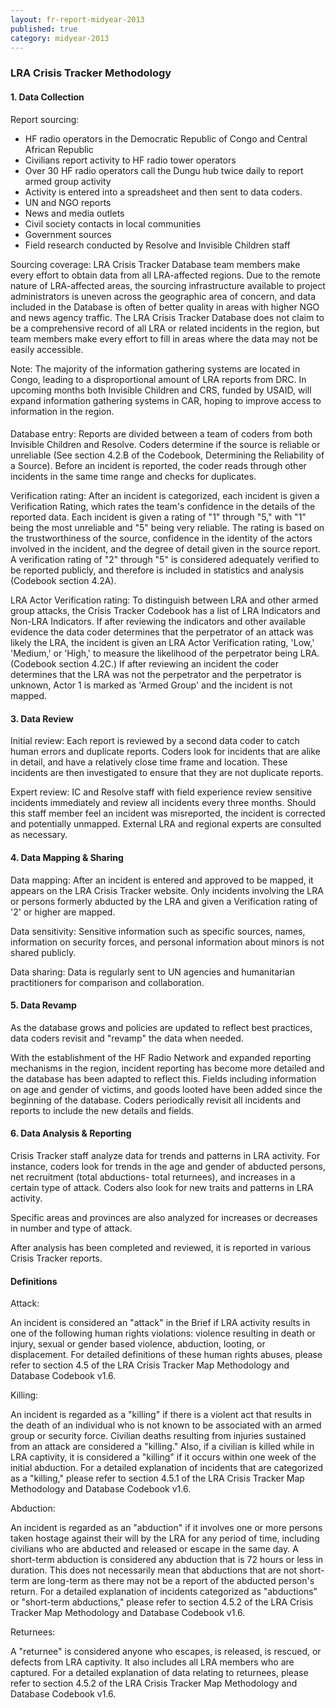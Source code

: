 ```yaml
---
layout: fr-report-midyear-2013
published: true
category: midyear-2013
---
```



<div class="page-container">
  <h3 class="page-title">LRA Crisis Tracker Methodology</h3>
  <h4 class="section-title">1. Data Collection</h4>
  <p>Report sourcing:</p>
  <ul>
    <li>HF radio operators in the Democratic Republic of Congo and Central African Republic</li>
    <li>Civilians report activity to HF radio tower operators</li>
    <li>Over 30 HF radio operators call the Dungu hub twice daily to report armed group activity</li>
    <li>Activity is entered into a spreadsheet and then sent to data coders.</li>
    <li>UN and NGO reports</li>
    <li>News and media outlets</li>
    <li>Civil society contacts in local communities</li>
    <li>Government sources</li>
    <li>Field research conducted by Resolve and Invisible Children staff</li>
  </ul>

  <p>Sourcing coverage: LRA Crisis Tracker Database team members make every effort to obtain data from all LRA-affected regions. Due to the remote nature of LRA-affected areas, the sourcing infrastructure available to project administrators is uneven across the geographic area of concern, and data included in the Database is often of better quality in areas with higher NGO and news agency traffic. The LRA Crisis Tracker Database does not claim to be a comprehensive record of all LRA or related incidents in the region, but team members make every effort to fill in areas where the data may not be easily accessible.</p>

  <p>Note: The majority of the information gathering systems are located in Congo, leading to a disproportional amount of LRA reports from DRC. In upcoming months both Invisible Children and CRS, funded by USAID, will expand information gathering systems in CAR, hoping to improve access to information in the region.</p>

  <h4 class="section-title"></h4>
  <p>Database entry: Reports are divided between a team of coders from both Invisible Children and Resolve. Coders determine if the source is reliable or unreliable (See section 4.2.B of the Codebook, Determining the Reliability of a Source). Before an incident is reported, the coder reads through other incidents in the same time range and checks for duplicates.</p>

  <p>Verification rating: After an incident is categorized, each incident is given a Verification Rating, which rates the team's confidence in the details of the reported data. Each incident is given a rating of "1" through "5," with "1" being the most unreliable and "5" being very reliable. The rating is based on the trustworthiness of the source, confidence in the identity of the actors involved in the incident, and the degree of detail given in the source report. A verification rating of "2" through "5" is considered adequately verified to be reported publicly, and therefore is included in statistics and analysis (Codebook section 4.2A).</p>

  <p>LRA Actor Verification rating: To distinguish between LRA and other armed group attacks, the Crisis Tracker Codebook has a list of LRA Indicators and Non-LRA Indicators. If after reviewing the indicators and other available evidence the data coder determines that the perpetrator of an attack was likely the LRA, the incident is given an LRA Actor Verification rating, 'Low,' 'Medium,' or 'High,' to measure the likelihood of the perpetrator being LRA. (Codebook section 4.2C.) If after reviewing an incident the coder determines that the LRA was not the perpetrator and the perpetrator is unknown,  Actor 1 is marked as 'Armed Group' and the incident is not mapped.</p>

  <h4 class="section-title">3. Data Review</h4>
  <p>Initial review: Each report is reviewed by a second data coder to catch human errors and duplicate reports. Coders look for incidents that are alike in detail, and have a relatively close time frame and location. These incidents are then investigated to ensure that they are not duplicate reports.</p>

  <p>Expert review: IC and Resolve staff with field experience review sensitive incidents immediately and review all incidents every three months. Should this staff member feel an incident was misreported, the incident is corrected and potentially unmapped. External LRA and regional experts are consulted as necessary.</p>

  <h4 class="section-title">4. Data Mapping & Sharing</h4>
  <p>Data mapping: After an incident is entered and approved to be mapped, it appears on the LRA Crisis Tracker website. Only incidents involving the LRA or persons formerly abducted by the LRA and given a Verification rating of '2' or higher are mapped.</p>

  <p>Data sensitivity: Sensitive information such as specific sources, names, information on security forces, and personal information about minors is not shared publicly.</p> 

  <p>Data sharing: Data is regularly sent to UN agencies and humanitarian practitioners for comparison and collaboration.</p> 

  <h4 class="section-title">5. Data Revamp</h4>
  As the database grows and policies are updated to reflect best practices, data coders revisit and "revamp" the data when needed.</p> 

  <p>With the establishment of the HF Radio Network and expanded reporting mechanisms in the region, incident reporting has become more detailed and the database has been adapted to reflect this. Fields including information on age and gender of victims, and goods looted have been added since the beginning of the database. Coders periodically revisit all incidents and reports to include the new details and fields.</p> 

  <h4 class="section-title">6. Data Analysis & Reporting</h4>
  <p>Crisis Tracker staff analyze data for trends and patterns in LRA activity. For instance, coders look for trends in the age and gender of abducted persons, net recruitment (total abductions- total returnees), and increases in a certain type of attack. Coders also look for new traits and patterns in LRA activity.</p>

  <p>Specific areas and provinces are also analyzed for increases or decreases in number and type of attack.</p>

  <p>After analysis has been completed and reviewed, it is reported in various Crisis Tracker reports.</p>

  <h4 class="section-title">Definitions</h4>
  <p>Attack: 
  <p>An incident is considered an "attack" in the Brief if LRA activity results in one of the following human rights violations: violence resulting in death or injury, sexual or gender based violence, abduction, looting, or displacement. For detailed definitions of these human rights abuses, please refer to section 4.5 of the LRA Crisis Tracker Map Methodology and Database Codebook v1.6.</p>

  <p>Killing:</p>
  <p>An incident is regarded as a "killing" if there is a violent act that results in the death of an individual who is not known to be associated with an armed group or security force.  Civilian deaths resulting from injuries sustained from an attack are considered a "killing." Also, if a civilian is killed while in LRA captivity, it is considered a "killing" if it occurs within one week of the initial abduction. For a detailed explanation of incidents that are categorized as a "killing," please refer to section 4.5.1 of the LRA Crisis Tracker Map Methodology and Database Codebook v1.6.</p>

  <p>Abduction:</p> 
  <p>An incident is regarded as an "abduction" if it involves one or more persons taken hostage against their will by the LRA for any period of time, including civilians who are abducted and released or escape in the same day.  A short-term abduction is considered any abduction that is 72 hours or less in duration. This does not necessarily mean that abductions that are not short-term are long-term as there may not be a report of the abducted person's return. For a detailed explanation of incidents categorized as "abductions" or "short-term abductions," please refer to section 4.5.2 of the LRA Crisis Tracker Map Methodology and Database Codebook v1.6.</p>

  <p>Returnees:</p> 
  <p>A "returnee" is considered anyone who escapes, is released, is rescued, or defects from LRA captivity. It also includes all LRA members who are captured. For a detailed explanation of data relating to returnees, please refer to section 4.5.2 of the LRA Crisis Tracker Map Methodology and Database Codebook v1.6.</p>

</div>